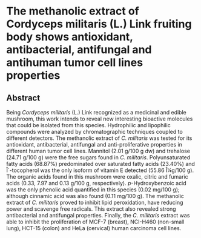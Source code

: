 # The methanolic extract of Cordyceps militaris (L.) Link fruiting body shows antioxidant, antibacterial, antifungal and antihuman tumor cell lines properties

## Abstract

Being _Cordyceps militaris_ (L.) Link recognized as a medicinal and edible mushroom, this work intends to reveal new interesting bioactive molecules that could be isolated from this species. Hydrophilic and lipophilic compounds were analyzed by chromatographic techniques coupled to different detectors. The methanolic extract of _C. militaris_ was tested for its antioxidant, antibacterial, antifungal and anti-proliferative properties in different human tumor cell lines. Mannitol (2.01 g/100 g dw) and trehalose (24.71 g/100 g) were the free sugars found in _C. militaris_. Polyunsaturated fatty acids (68.87%) predominated over saturated fatty acids (23.40%) and Î´-tocopherol was the only isoform of vitamin E detected (55.86 Î¼g/100 g). The organic acids found in this mushroom were oxalic, citric and fumaric acids (0.33, 7.97 and 0.13 g/100 g, respectively). _p_-Hydroxybenzoic acid was the only phenolic acid quantified in this species (0.02 mg/100 g); although cinnamic acid was also found (0.11 mg/100 g). The methanolic extract of _C. militaris_ proved to inhibit lipid peroxidation, have reducing power and scavenge free radicals. This extract also revealed strong antibacterial and antifungal properties. Finally, the _C. militaris_ extract was able to inhibit the proliferation of MCF-7 (breast), NCI-H460 (non-small lung), HCT-15 (colon) and HeLa (cervical) human carcinoma cell lines.